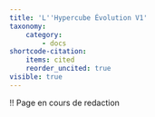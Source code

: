 ```yaml
---
title: 'L''Hypercube Évolution V1'
taxonomy:
    category:
        - docs
shortcode-citation:
    items: cited
    reorder_uncited: true
visible: true
---
```


!! Page en cours de redaction
